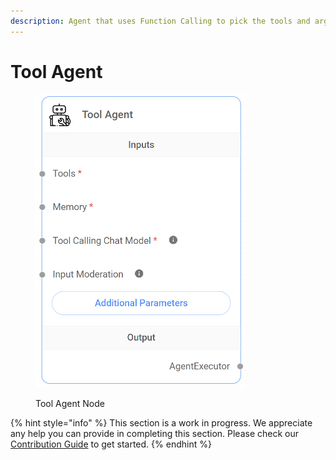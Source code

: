 ```yaml
---
description: Agent that uses Function Calling to pick the tools and args to call.
---
```


# Tool Agent

<figure><img src="../../../.gitbook/assets/image (8) (1) (1) (1).png" alt="" width="337"><figcaption><p>Tool Agent Node</p></figcaption></figure>

{% hint style="info" %}
This section is a work in progress. We appreciate any help you can provide in completing this section. Please check our [Contribution Guide](https://toi500.gitbook.io/flowise-docs/contributing) to get started.
{% endhint %}
